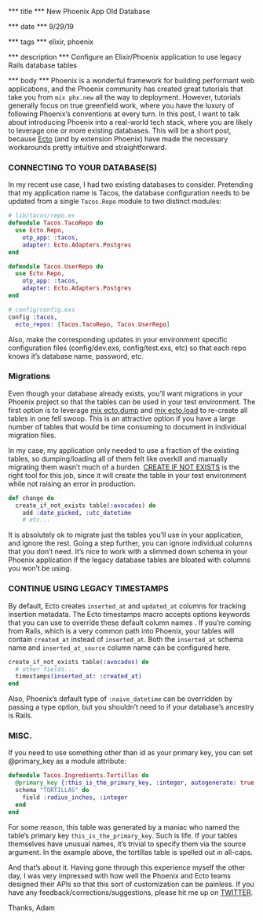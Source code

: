 *** title ***
New Phoenix App Old Database

*** date ***
9/29/19

*** tags ***
elixir, phoenix

*** description ***
Configure an Elixir/Phoenix application to use legacy Rails database tables

*** body ***
Phoenix is a wonderful framework for building performant web applications, and the Phoenix community has created great tutorials that take you from `mix phx.new` all the way to deployment. However, tutorials generally focus on true greenfield work, where you have the luxury of following Phoenix’s conventions at every turn. In this post, I want to talk about introducing Phoenix into a real-world tech stack, where you are likely to leverage one or more existing databases. This will be a short post, because [Ecto](https://hexdocs.pm/ecto/Ecto.html) (and by extension Phoenix) have made the necessary workarounds pretty intuitive and straightforward.

### CONNECTING TO YOUR DATABASE(S)

In my recent use case, I had two existing databases to consider. Pretending that my application name is Tacos, the database configuration needs to be updated from a single `Tacos.Repo` module to two distinct modules:

```elixir
# lib/tacos/repo.ex
defmodule Tacos.TacoRepo do
  use Ecto.Repo,
    otp_app: :tacos,
    adapter: Ecto.Adapters.Postgres
end

defmodule Tacos.UserRepo do
  use Ecto.Repo,
    otp_app: :tacos,
    adapter: Ecto.Adapters.Postgres
end
```

```elixir
# config/config.exs
config :tacos,
  ecto_repos: [Tacos.TacoRepo, Tacos.UserRepo]
```

Also, make the corresponding updates in your environment specific configuration files (config/dev.exs, config/test.exs, etc) so that each repo knows it’s database name, password, etc.

### Migrations

Even though your database already exists, you’ll want migrations in your Phoenix project so that the tables can be used in your test environment. The first option is to leverage [mix ecto.dump](https://hexdocs.pm/ecto_sql/Mix.Tasks.Ecto.Dump.html) and [mix ecto.load](https://hexdocs.pm/ecto_sql/Mix.Tasks.Ecto.Load.html) to re-create all tables in one fell swoop. This is an attractive option if you have a large number of tables that would be time consuming to document in individual migration files.

In my case, my application only needed to use a fraction of the existing tables, so dumping/loading all of them felt like overkill and manually migrating them wasn’t much of a burden. [CREATE IF NOT EXISTS](https://hexdocs.pm/ecto_sql/Ecto.Migration.html#create_if_not_exists/2) is the right tool for this job, since it will create the table in your test environment while not raising an error in production.

```elixir
def change do
  create_if_not_exists table(:avocados) do
    add :date_picked, :utc_datetime
    # etc...
```

It is absolutely ok to migrate just the tables you’ll use in your application, and ignore the rest. Going a step further, you can ignore individual columns that you don’t need. It’s nice to work with a slimmed down schema in your Phoenix application if the legacy database tables are bloated with columns you won’t be using.

### CONTINUE USING LEGACY TIMESTAMPS

By default, Ecto creates `inserted_at` and `updated_at` columns for tracking insertion metadata. The Ecto timestamps macro accepts options keywords that you can use to override these default column names . If you’re coming from Rails, which is a very common path into Phoenix, your tables will contain `created_at` instead of `inserted_at`. Both the `inserted_at` schema name and `inserted_at_source` column name can be configured here.

```elixir
create_if_not_exists table(:avocados) do
  # other fields...
  timestamps(inserted_at: :created_at)
end
```

Also, Phoenix’s default type of `:naive_datetime` can be overridden by passing a type option, but you shouldn’t need to if your database’s ancestry is Rails.

### MISC.

If you need to use something other than id as your primary key, you can set @primary_key as a module attribute:

```elixir
defmodule Tacos.Ingredients.Tortillas do
  @primary_key {:this_is_the_primary_key, :integer, autogenerate: true }
  schema "TORTILLAS" do
    field :radius_inches, :integer
  end
end
```

For some reason, this table was generated by a maniac who named the table’s primary key `this_is_the_primary_key`. Such is life. If your tables themselves have unusual names, it’s trivial to specify them via the source argument. In the example above, the tortillas table is spelled out in all-caps.

And that’s about it. Having gone through this experience myself the other day, I was very impressed with how well the Phoenix and Ecto teams designed their APIs so that this sort of customization can be painless. If you have any feedback/corrections/suggestions, please hit me up on [TWITTER](https://twitter.com/adamczerepinski).

Thanks, Adam
